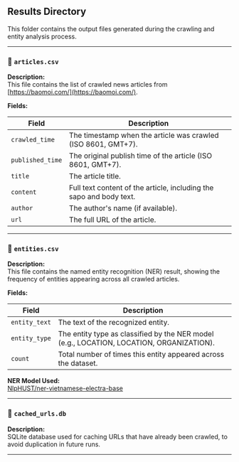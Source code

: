 
## Results Directory

This folder contains the output files generated during the crawling and entity analysis process.

---

### 📄 `articles.csv`

**Description:**  
This file contains the list of crawled news articles from [https://baomoi.com/](https://baomoi.com/).

**Fields:**

| Field          | Description                                           |
|----------------|-------------------------------------------------------|
| `crawled_time` | The timestamp when the article was crawled (ISO 8601, GMT+7). |
| `published_time` | The original publish time of the article (ISO 8601, GMT+7). |
| `title`        | The article title.                                   |
| `content`      | Full text content of the article, including the sapo and body text. |
| `author`       | The author's name (if available).                    |
| `url`          | The full URL of the article.                         |

---

### 📄 `entities.csv`

**Description:**  
This file contains the named entity recognition (NER) result, showing the frequency of entities appearing across all crawled articles.

**Fields:**

| Field         | Description                                      |
|---------------|--------------------------------------------------|
| `entity_text` | The text of the recognized entity.               |
| `entity_type` | The entity type as classified by the NER model (e.g., LOCATION, LOCATION, ORGANIZATION). |
| `count`       | Total number of times this entity appeared across the dataset. |

**NER Model Used:**  
[NlpHUST/ner-vietnamese-electra-base](https://huggingface.co/NlpHUST/ner-vietnamese-electra-base)

---

### 📄 `cached_urls.db`

**Description:**  
SQLite database used for caching URLs that have already been crawled, to avoid duplication in future runs.

---
